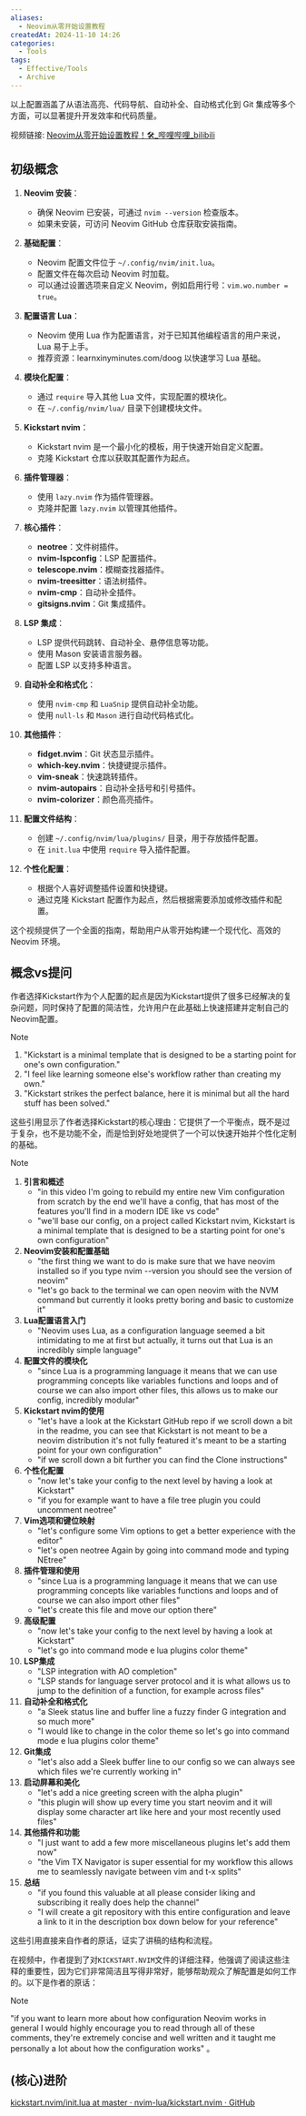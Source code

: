 ```yaml
---
aliases:
  - Neovim从零开始设置教程
createdAt: 2024-11-10 14:26
categories:
  - Tools
tags:
  - Effective/Tools
  - Archive
---
```

以上配置涵盖了从语法高亮、代码导航、自动补全、自动格式化到 Git 集成等多个方面，可以显著提升开发效率和代码质量。
<!--more-->

视频链接:
[Neovim从零开始设置教程！🛠️_哔哩哔哩_bilibili](https://www.bilibili.com/video/BV1gqDLYhEeH/?vd_source=7038f96b6bb3b14743531b102b109c43)

## 初级概念

1. **Neovim 安装**：
   - 确保 Neovim 已安装，可通过 `nvim --version` 检查版本。
   - 如果未安装，可访问 Neovim GitHub 仓库获取安装指南。

2. **基础配置**：
   - Neovim 配置文件位于 `~/.config/nvim/init.lua`。
   - 配置文件在每次启动 Neovim 时加载。
   - 可以通过设置选项来自定义 Neovim，例如启用行号：`vim.wo.number = true`。

3. **配置语言 Lua**：
   - Neovim 使用 Lua 作为配置语言，对于已知其他编程语言的用户来说，Lua 易于上手。
   - 推荐资源：learnxinyminutes.com/doog 以快速学习 Lua 基础。

4. **模块化配置**：
   - 通过 `require` 导入其他 Lua 文件，实现配置的模块化。
   - 在 `~/.config/nvim/lua/` 目录下创建模块文件。

5. **Kickstart nvim**：
   - Kickstart nvim 是一个最小化的模板，用于快速开始自定义配置。
   - 克隆 Kickstart 仓库以获取其配置作为起点。

6. **插件管理器**：
   - 使用 `lazy.nvim` 作为插件管理器。
   - 克隆并配置 `lazy.nvim` 以管理其他插件。

7. **核心插件**：
   - **neotree**：文件树插件。
   - **nvim-lspconfig**：LSP 配置插件。
   - **telescope.nvim**：模糊查找器插件。
   - **nvim-treesitter**：语法树插件。
   - **nvim-cmp**：自动补全插件。
   - **gitsigns.nvim**：Git 集成插件。

8. **LSP 集成**：
   - LSP 提供代码跳转、自动补全、悬停信息等功能。
   - 使用 Mason 安装语言服务器。
   - 配置 LSP 以支持多种语言。

9. **自动补全和格式化**：
   - 使用 `nvim-cmp` 和 `LuaSnip` 提供自动补全功能。
   - 使用 `null-ls` 和 `Mason` 进行自动代码格式化。

10. **其他插件**：
    - **fidget.nvim**：Git 状态显示插件。
    - **which-key.nvim**：快捷键提示插件。
    - **vim-sneak**：快速跳转插件。
    - **nvim-autopairs**：自动补全括号和引号插件。
    - **nvim-colorizer**：颜色高亮插件。

11. **配置文件结构**：
    - 创建 `~/.config/nvim/lua/plugins/` 目录，用于存放插件配置。
    - 在 `init.lua` 中使用 `require` 导入插件配置。

12. **个性化配置**：
    - 根据个人喜好调整插件设置和快捷键。
    - 通过克隆 Kickstart 配置作为起点，然后根据需要添加或修改插件和配置。

这个视频提供了一个全面的指南，帮助用户从零开始构建一个现代化、高效的 Neovim 环境。

## 概念vs提问

作者选择Kickstart作为个人配置的起点是因为Kickstart提供了很多已经解决的复杂问题，同时保持了配置的简洁性，允许用户在此基础上快速搭建并定制自己的Neovim配置。

> [!NOTE]
>
> 1. "Kickstart is a minimal template that is designed to be a starting point for one's own configuration."
> 2. "I feel like learning someone else's workflow rather than creating my own."
> 3. "Kickstart strikes the perfect balance, here it is minimal but all the hard stuff has been solved."
>
> 这些引用显示了作者选择Kickstart的核心理由：它提供了一个平衡点，既不是过于复杂，也不是功能不全，而是恰到好处地提供了一个可以快速开始并个性化定制的基础。

> [!NOTE]
>
> 1. **引言和概述**
>    - "in this video I'm going to rebuild my entire new Vim configuration from scratch by the end we'll have a config, that has most of the features you'll find in a modern IDE like vs code"
>    - "we'll base our config, on a project called Kickstart nvim, Kickstart is a minimal template that is designed to be a starting point for one's own configuration"
> 2. **Neovim安装和配置基础**
>    - "the first thing we want to do is make sure that we have neovim installed so if you type nvim --version you should see the version of neovim"
>    - "let's go back to the terminal we can open neovim with the NVM command but currently it looks pretty boring and basic to customize it"
> 3. **Lua配置语言入门**
>    - "Neovim uses Lua, as a configuration language seemed a bit intimidating to me at first but actually, it turns out that Lua is an incredibly simple language"
> 4. **配置文件的模块化**
>    - "since Lua is a programming language it means that we can use programming concepts like variables functions and loops and of course we can also import other files, this allows us to make our config, incredibly modular"
> 5. **Kickstart nvim的使用**
>    - "let's have a look at the Kickstart GitHub repo if we scroll down a bit in the readme, you can see that Kickstart is not meant to be a neovim distribution it's not fully featured it's meant to be a starting point for your own configuration"
>    - "if we scroll down a bit further you can find the Clone instructions"
> 6. **个性化配置**
>    - "now let's take your config to the next level by having a look at Kickstart"
>    - "if you for example want to have a file tree plugin you could uncomment neotree"
> 7. **Vim选项和键位映射**
>    - "let's configure some Vim options to get a better experience with the editor"
>    - "let's open neotree Again by going into command mode and typing NEtree"
> 8. **插件管理和使用**
>    - "since Lua is a programming language it means that we can use programming concepts like variables functions and loops and of course we can also import other files"
>    - "let's create this file and move our option there"
> 9. **高级配置**
>    - "now let's take your config to the next level by having a look at Kickstart"
>    - "let's go into command mode e lua plugins color theme"
> 10. **LSP集成**
>     - "LSP integration with AO completion"
>     - "LSP stands for language server protocol and it is what allows us to jump to the definition of a function, for example across files"
> 11. **自动补全和格式化**
>     - "a Sleek status line and buffer line a fuzzy finder G integration and so much more"
>     - "I would like to change in the color theme so let's go into command mode e lua plugins color theme"
> 12. **Git集成**
>     - "let's also add a Sleek buffer line to our config so we can always see which files we're currently working in"
> 13. **启动屏幕和美化**
>     - "let's add a nice greeting screen with the alpha plugin"
>     - "this plugin will show up every time you start neovim and it will display some character art like here and your most recently used files"
> 14. **其他插件和功能**
>     - "I just want to add a few more miscellaneous plugins let's add them now"
>     - "the Vim TX Navigator is super essential for my workflow this allows me to seamlessly navigate between vim and t-x splits"
> 15. **总结**
>     - "if you found this valuable at all please consider liking and subscribing it really does help the channel"
>     - "I will create a git repository with this entire configuration and leave a link to it in the description box down below for your reference"
>
> 这些引用直接来自作者的原话，证实了讲稿的结构和流程。

在视频中，作者提到了对`KICKSTART.NVIM`文件的详细注释，他强调了阅读这些注释的重要性，因为它们非常简洁且写得非常好，能够帮助观众了解配置是如何工作的。以下是作者的原话：

> [!NOTE]
>
> "if you want to learn more about how configuration Neovim works in general I would highly encourage you to read through all of these comments, they're extremely concise and well written and it taught me personally a lot about how the configuration works" 。

## (核心)进阶

[kickstart.nvim/init.lua at master · nvim-lua/kickstart.nvim · GitHub](https://github.com/nvim-lua/kickstart.nvim/blob/master/init.lua)

